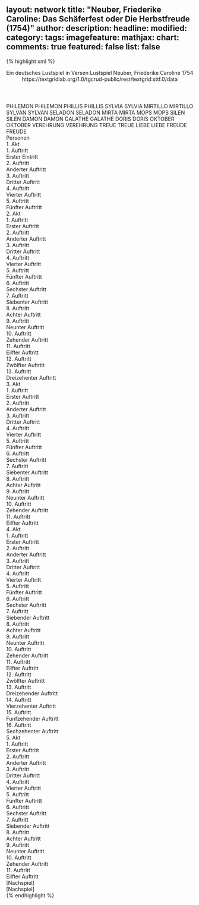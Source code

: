 layout: network
title: "Neuber, Friederike Caroline: Das Schäferfest oder Die Herbstfreude (1754)"
author:
description:
headline:
modified:
category:
tags:
imagefeature:
mathjax:
chart:
comments: true
featured: false
list: false
---
{% highlight xml %}
<?xml-model href="https://raw.githubusercontent.com/DLiNa/project/master/rules/lina.rnc"?><?xml-model href="https://raw.githubusercontent.com/DLiNa/project/master/rules/lina.sch"?>
<play xmlns="http://lina.digital">
  <header>
    <title>Das Schäferfest oder Die Herbstfreude</title>
    <subtitle>Ein deutsches Lustspiel in Versen</subtitle>
    <genretitle>Lustspiel</genretitle>
    <author>Neuber, Friederike Caroline</author>
    <date type="print" when="1754">1754</date>
    <date type="premiere"/>
    <date type="written"/>
    <source>https://textgridlab.org/1.0/tgcrud-public/rest/textgrid:sttf.0/data</source>
  </header>
  <personae>
    <character>
      <name>PHILEMON</name>
      <alias xml:id="philemon">
        <name>PHILEMON</name>
      </alias>
    </character>
    <character>
      <name>PHILLIS</name>
      <alias xml:id="phillis">
        <name>PHILLIS</name>
      </alias>
    </character>
    <character>
      <name>SYLVIA</name>
      <alias xml:id="sylvia">
        <name>SYLVIA</name>
      </alias>
    </character>
    <character>
      <name>MIRTILLO</name>
      <alias xml:id="mirtillo">
        <name>MIRTILLO</name>
      </alias>
    </character>
    <character>
      <name>SYLVAN</name>
      <alias xml:id="sylvan">
        <name>SYLVAN</name>
      </alias>
    </character>
    <character>
      <name>SELADON</name>
      <alias xml:id="seladon">
        <name>SELADON</name>
      </alias>
    </character>
    <character>
      <name>MIRTA</name>
      <alias xml:id="mirta">
        <name>MIRTA</name>
      </alias>
    </character>
    <character>
      <name>MOPS</name>
      <alias xml:id="mops">
        <name>MOPS</name>
      </alias>
    </character>
    <character>
      <name>SILEN</name>
      <alias xml:id="silen">
        <name>SILEN</name>
      </alias>
    </character>
    <character>
      <name>DAMON</name>
      <alias xml:id="damon">
        <name>DAMON</name>
      </alias>
    </character>
    <character>
      <name>GALATHE</name>
      <alias xml:id="galathe">
        <name>GALATHE</name>
      </alias>
    </character>
    <character>
      <name>DORIS</name>
      <alias xml:id="doris">
        <name>DORIS</name>
      </alias>
    </character>
    <character>
      <name>OKTOBER</name>
      <alias xml:id="oktober">
        <name>OKTOBER</name>
      </alias>
    </character>
    <character>
      <name>VEREHRUNG</name>
      <alias xml:id="verehrung">
        <name>VEREHRUNG</name>
      </alias>
    </character>
    <character>
      <name>TREUE</name>
      <alias xml:id="treue">
        <name>TREUE</name>
      </alias>
    </character>
    <character>
      <name>LIEBE</name>
      <alias xml:id="liebe">
        <name>LIEBE</name>
      </alias>
    </character>
    <character>
      <name>FREUDE</name>
      <alias xml:id="freude">
        <name>FREUDE</name>
      </alias>
    </character>
  </personae>
  <text>
    <div>
      <head>Personen</head>
    </div>
    <div>
      <head>1. Akt</head>
      <div>
        <head>1. Auftritt</head>
        <div>
          <head>Erster Eintritt</head>
          <sp who="#philemon">
            <amount n="21" unit="speech_acts"/>
            <amount n="1083" unit="words"/>
            <amount n="123" unit="lines"/>
            <amount n="5827" unit="chars"/>
          </sp>
          <sp who="#phillis">
            <amount n="12" unit="speech_acts"/>
            <amount n="124" unit="words"/>
            <amount n="17" unit="lines"/>
            <amount n="655" unit="chars"/>
          </sp>
          <sp who="#sylvia">
            <amount n="17" unit="speech_acts"/>
            <amount n="353" unit="words"/>
            <amount n="45" unit="lines"/>
            <amount n="1831" unit="chars"/>
          </sp>
        </div>
      </div>
      <div>
        <head>2. Auftritt</head>
        <div>
          <head>Anderter Auftritt</head>
          <sp who="#phillis">
            <amount n="2" unit="speech_acts"/>
            <amount n="11" unit="words"/>
            <amount n="2" unit="lines"/>
            <amount n="63" unit="chars"/>
          </sp>
          <sp who="#philemon">
            <amount n="2" unit="speech_acts"/>
            <amount n="18" unit="words"/>
            <amount n="3" unit="lines"/>
            <amount n="103" unit="chars"/>
          </sp>
        </div>
      </div>
      <div>
        <head>3. Auftritt</head>
        <div>
          <head>Dritter Auftritt</head>
          <sp who="#mirtillo">
            <amount n="14" unit="speech_acts"/>
            <amount n="409" unit="words"/>
            <amount n="49" unit="lines"/>
            <amount n="2210" unit="chars"/>
          </sp>
          <sp who="#philemon">
            <amount n="16" unit="speech_acts"/>
            <amount n="755" unit="words"/>
            <amount n="84" unit="lines"/>
            <amount n="3993" unit="chars"/>
          </sp>
          <sp who="#phillis">
            <amount n="2" unit="speech_acts"/>
            <amount n="20" unit="words"/>
            <amount n="3" unit="lines"/>
            <amount n="107" unit="chars"/>
          </sp>
        </div>
      </div>
      <div>
        <head>4. Auftritt</head>
        <div>
          <head>Vierter Auftritt</head>
          <sp who="#philemon">
            <amount n="10" unit="speech_acts"/>
            <amount n="393" unit="words"/>
            <amount n="45" unit="lines"/>
            <amount n="2145" unit="chars"/>
          </sp>
          <sp who="#sylvan">
            <amount n="8" unit="speech_acts"/>
            <amount n="143" unit="words"/>
            <amount n="17" unit="lines"/>
            <amount n="722" unit="chars"/>
          </sp>
          <sp who="#seladon">
            <amount n="1" unit="speech_acts"/>
            <amount n="17" unit="words"/>
            <amount n="2" unit="lines"/>
            <amount n="93" unit="chars"/>
          </sp>
          <sp who="#mirta">
            <amount n="4" unit="speech_acts"/>
            <amount n="95" unit="words"/>
            <amount n="12" unit="lines"/>
            <amount n="521" unit="chars"/>
          </sp>
        </div>
      </div>
      <div>
        <head>5. Auftritt</head>
        <div>
          <head>Fünfter Auftritt</head>
          <sp who="#philemon">
            <amount n="10" unit="speech_acts"/>
            <amount n="572" unit="words"/>
            <amount n="63" unit="lines"/>
            <amount n="3086" unit="chars"/>
          </sp>
          <sp who="#seladon">
            <amount n="9" unit="speech_acts"/>
            <amount n="134" unit="words"/>
            <amount n="17" unit="lines"/>
            <amount n="698" unit="chars"/>
          </sp>
        </div>
      </div>
    </div>
    <div>
      <head>2. Akt</head>
      <div>
        <head>1. Auftritt</head>
        <div>
          <head>Erster Auftritt</head>
          <sp who="#sylvan">
            <amount n="10" unit="speech_acts"/>
            <amount n="160" unit="words"/>
            <amount n="20" unit="lines"/>
            <amount n="845" unit="chars"/>
          </sp>
          <sp who="#mops">
            <amount n="12" unit="speech_acts"/>
            <amount n="218" unit="words"/>
            <amount n="26" unit="lines"/>
            <amount n="1161" unit="chars"/>
          </sp>
          <sp who="#silen">
            <amount n="8" unit="speech_acts"/>
            <amount n="158" unit="words"/>
            <amount n="19" unit="lines"/>
            <amount n="782" unit="chars"/>
          </sp>
        </div>
      </div>
      <div>
        <head>2. Auftritt</head>
        <div>
          <head>Anderter Auftritt</head>
          <sp who="#silen">
            <amount n="2" unit="speech_acts"/>
            <amount n="9" unit="words"/>
            <amount n="2" unit="lines"/>
            <amount n="52" unit="chars"/>
          </sp>
          <sp who="#sylvan">
            <amount n="1" unit="speech_acts"/>
            <amount n="11" unit="words"/>
            <amount n="2" unit="lines"/>
            <amount n="55" unit="chars"/>
          </sp>
        </div>
      </div>
      <div>
        <head>3. Auftritt</head>
        <div>
          <head>Dritter Auftritt</head>
          <sp who="#mops">
            <amount n="14" unit="speech_acts"/>
            <amount n="493" unit="words"/>
            <amount n="57" unit="lines"/>
            <amount n="2556" unit="chars"/>
          </sp>
          <sp who="#mirtillo">
            <amount n="13" unit="speech_acts"/>
            <amount n="366" unit="words"/>
            <amount n="45" unit="lines"/>
            <amount n="1963" unit="chars"/>
          </sp>
        </div>
      </div>
      <div>
        <head>4. Auftritt</head>
        <div>
          <head>Vierter Auftritt</head>
          <sp who="#mirta">
            <amount n="5" unit="speech_acts"/>
            <amount n="177" unit="words"/>
            <amount n="20" unit="lines"/>
            <amount n="897" unit="chars"/>
          </sp>
          <sp who="#mops">
            <amount n="3" unit="speech_acts"/>
            <amount n="57" unit="words"/>
            <amount n="7" unit="lines"/>
            <amount n="309" unit="chars"/>
          </sp>
          <sp who="#mirtillo">
            <amount n="3" unit="speech_acts"/>
            <amount n="49" unit="words"/>
            <amount n="6" unit="lines"/>
            <amount n="240" unit="chars"/>
          </sp>
        </div>
      </div>
      <div>
        <head>5. Auftritt</head>
        <div>
          <head>Fünfter Auftritt</head>
          <sp who="#mirta">
            <amount n="1" unit="speech_acts"/>
            <amount n="25" unit="words"/>
            <amount n="3" unit="lines"/>
            <amount n="137" unit="chars"/>
          </sp>
        </div>
      </div>
      <div>
        <head>6. Auftritt</head>
        <div>
          <head>Sechster Auftritt</head>
          <sp who="#sylvan">
            <amount n="12" unit="speech_acts"/>
            <amount n="368" unit="words"/>
            <amount n="42" unit="lines"/>
            <amount n="1940" unit="chars"/>
          </sp>
          <sp who="#mirta">
            <amount n="11" unit="speech_acts"/>
            <amount n="458" unit="words"/>
            <amount n="50" unit="lines"/>
            <amount n="2362" unit="chars"/>
          </sp>
        </div>
      </div>
      <div>
        <head>7. Auftritt</head>
        <div>
          <head>Siebenter Auftritt</head>
          <sp who="#sylvan">
            <amount n="1" unit="speech_acts"/>
            <amount n="35" unit="words"/>
            <amount n="4" unit="lines"/>
            <amount n="179" unit="chars"/>
          </sp>
        </div>
      </div>
      <div>
        <head>8. Auftritt</head>
        <div>
          <head>Achter Auftritt</head>
          <sp who="#seladon">
            <amount n="12" unit="speech_acts"/>
            <amount n="104" unit="words"/>
            <amount n="15" unit="lines"/>
            <amount n="523" unit="chars"/>
          </sp>
          <sp who="#sylvan">
            <amount n="12" unit="speech_acts"/>
            <amount n="183" unit="words"/>
            <amount n="25" unit="lines"/>
            <amount n="950" unit="chars"/>
          </sp>
        </div>
      </div>
      <div>
        <head>9. Auftritt</head>
        <div>
          <head>Neunter Auftritt</head>
          <sp who="#phillis">
            <amount n="16" unit="speech_acts"/>
            <amount n="218" unit="words"/>
            <amount n="28" unit="lines"/>
            <amount n="1141" unit="chars"/>
          </sp>
          <sp who="#sylvan">
            <amount n="13" unit="speech_acts"/>
            <amount n="177" unit="words"/>
            <amount n="22" unit="lines"/>
            <amount n="862" unit="chars"/>
          </sp>
          <sp who="#mirtillo">
            <amount n="5" unit="speech_acts"/>
            <amount n="34" unit="words"/>
            <amount n="6" unit="lines"/>
            <amount n="171" unit="chars"/>
          </sp>
        </div>
      </div>
      <div>
        <head>10. Auftritt</head>
        <div>
          <head>Zehender Auftritt</head>
          <sp who="#sylvia">
            <amount n="10" unit="speech_acts"/>
            <amount n="76" unit="words"/>
            <amount n="12" unit="lines"/>
            <amount n="389" unit="chars"/>
          </sp>
          <sp who="#sylvan">
            <amount n="10" unit="speech_acts"/>
            <amount n="106" unit="words"/>
            <amount n="17" unit="lines"/>
            <amount n="571" unit="chars"/>
          </sp>
          <sp who="#phillis">
            <amount n="10" unit="speech_acts"/>
            <amount n="62" unit="words"/>
            <amount n="12" unit="lines"/>
            <amount n="319" unit="chars"/>
          </sp>
          <sp who="#mirtillo">
            <amount n="9" unit="speech_acts"/>
            <amount n="89" unit="words"/>
            <amount n="13" unit="lines"/>
            <amount n="470" unit="chars"/>
          </sp>
        </div>
      </div>
      <div>
        <head>11. Auftritt</head>
        <div>
          <head>Eilfter Auftritt</head>
          <sp who="#mirtillo">
            <amount n="7" unit="speech_acts"/>
            <amount n="80" unit="words"/>
            <amount n="12" unit="lines"/>
            <amount n="426" unit="chars"/>
          </sp>
          <sp who="#damon">
            <amount n="9" unit="speech_acts"/>
            <amount n="427" unit="words"/>
            <amount n="48" unit="lines"/>
            <amount n="2136" unit="chars"/>
          </sp>
          <sp who="#galathe">
            <amount n="4" unit="speech_acts"/>
            <amount n="60" unit="words"/>
            <amount n="8" unit="lines"/>
            <amount n="281" unit="chars"/>
          </sp>
        </div>
      </div>
      <div>
        <head>12. Auftritt</head>
        <div>
          <head>Zwölfter Auftritt</head>
          <sp who="#galathe">
            <amount n="11" unit="speech_acts"/>
            <amount n="218" unit="words"/>
            <amount n="25" unit="lines"/>
            <amount n="1101" unit="chars"/>
          </sp>
          <sp who="#mirtillo">
            <amount n="11" unit="speech_acts"/>
            <amount n="116" unit="words"/>
            <amount n="16" unit="lines"/>
            <amount n="621" unit="chars"/>
          </sp>
        </div>
      </div>
      <div>
        <head>13. Auftritt</head>
        <div>
          <head>Dreizehenter Auftritt</head>
          <sp who="#mops">
            <amount n="3" unit="speech_acts"/>
            <amount n="41" unit="words"/>
            <amount n="4" unit="lines"/>
            <amount n="233" unit="chars"/>
          </sp>
          <sp who="#mirtillo">
            <amount n="1" unit="speech_acts"/>
            <amount n="13" unit="words"/>
            <amount n="1" unit="lines"/>
            <amount n="55" unit="chars"/>
          </sp>
          <sp who="#galathe">
            <amount n="1" unit="speech_acts"/>
            <amount n="28" unit="words"/>
            <amount n="3" unit="lines"/>
            <amount n="155" unit="chars"/>
          </sp>
        </div>
      </div>
    </div>
    <div>
      <head>3. Akt</head>
      <div>
        <head>1. Auftritt</head>
        <div>
          <head>Erster Auftritt</head>
          <sp who="#philemon">
            <amount n="12" unit="speech_acts"/>
            <amount n="641" unit="words"/>
            <amount n="70" unit="lines"/>
            <amount n="3403" unit="chars"/>
          </sp>
          <sp who="#damon">
            <amount n="12" unit="speech_acts"/>
            <amount n="286" unit="words"/>
            <amount n="32" unit="lines"/>
            <amount n="1522" unit="chars"/>
          </sp>
        </div>
      </div>
      <div>
        <head>2. Auftritt</head>
        <div>
          <head>Anderter Auftritt</head>
          <sp who="#mirtillo">
            <amount n="11" unit="speech_acts"/>
            <amount n="155" unit="words"/>
            <amount n="20" unit="lines"/>
            <amount n="806" unit="chars"/>
          </sp>
          <sp who="#doris">
            <amount n="11" unit="speech_acts"/>
            <amount n="204" unit="words"/>
            <amount n="24" unit="lines"/>
            <amount n="1066" unit="chars"/>
          </sp>
        </div>
      </div>
      <div>
        <head>3. Auftritt</head>
        <div>
          <head>Dritter Auftritt</head>
          <sp who="#galathe">
            <amount n="4" unit="speech_acts"/>
            <amount n="140" unit="words"/>
            <amount n="15" unit="lines"/>
            <amount n="752" unit="chars"/>
          </sp>
          <sp who="#doris">
            <amount n="3" unit="speech_acts"/>
            <amount n="59" unit="words"/>
            <amount n="6" unit="lines"/>
            <amount n="302" unit="chars"/>
          </sp>
          <sp who="#mirtillo">
            <amount n="2" unit="speech_acts"/>
            <amount n="19" unit="words"/>
            <amount n="2" unit="lines"/>
            <amount n="106" unit="chars"/>
          </sp>
        </div>
      </div>
      <div>
        <head>4. Auftritt</head>
        <div>
          <head>Vierter Auftritt</head>
          <sp who="#galathe">
            <amount n="4" unit="speech_acts"/>
            <amount n="90" unit="words"/>
            <amount n="10" unit="lines"/>
            <amount n="448" unit="chars"/>
          </sp>
          <sp who="#mirtillo">
            <amount n="3" unit="speech_acts"/>
            <amount n="118" unit="words"/>
            <amount n="13" unit="lines"/>
            <amount n="623" unit="chars"/>
          </sp>
        </div>
      </div>
      <div>
        <head>5. Auftritt</head>
        <div>
          <head>Fünfter Auftritt</head>
          <sp who="#doris">
            <amount n="1" unit="speech_acts"/>
            <amount n="5" unit="words"/>
            <amount n="1" unit="lines"/>
            <amount n="25" unit="chars"/>
          </sp>
          <sp who="#galathe">
            <amount n="2" unit="speech_acts"/>
            <amount n="50" unit="words"/>
            <amount n="6" unit="lines"/>
            <amount n="266" unit="chars"/>
          </sp>
          <sp who="#mirtillo">
            <amount n="1" unit="speech_acts"/>
            <amount n="17" unit="words"/>
            <amount n="3" unit="lines"/>
            <amount n="101" unit="chars"/>
          </sp>
        </div>
      </div>
      <div>
        <head>6. Auftritt</head>
        <div>
          <head>Sechster Auftritt</head>
          <sp who="#mirtillo">
            <amount n="3" unit="speech_acts"/>
            <amount n="39" unit="words"/>
            <amount n="5" unit="lines"/>
            <amount n="206" unit="chars"/>
          </sp>
          <sp who="#doris">
            <amount n="3" unit="speech_acts"/>
            <amount n="71" unit="words"/>
            <amount n="8" unit="lines"/>
            <amount n="368" unit="chars"/>
          </sp>
        </div>
      </div>
      <div>
        <head>7. Auftritt</head>
        <div>
          <head>Siebenter Auftritt</head>
          <sp who="#silen">
            <amount n="3" unit="speech_acts"/>
            <amount n="76" unit="words"/>
            <amount n="9" unit="lines"/>
            <amount n="412" unit="chars"/>
          </sp>
          <sp who="#mirtillo">
            <amount n="3" unit="speech_acts"/>
            <amount n="29" unit="words"/>
            <amount n="4" unit="lines"/>
            <amount n="136" unit="chars"/>
          </sp>
        </div>
      </div>
      <div>
        <head>8. Auftritt</head>
        <div>
          <head>Achter Auftritt</head>
          <sp who="#philemon">
            <amount n="8" unit="speech_acts"/>
            <amount n="135" unit="words"/>
            <amount n="15" unit="lines"/>
            <amount n="751" unit="chars"/>
          </sp>
          <sp who="#doris">
            <amount n="7" unit="speech_acts"/>
            <amount n="112" unit="words"/>
            <amount n="12" unit="lines"/>
            <amount n="553" unit="chars"/>
          </sp>
        </div>
      </div>
      <div>
        <head>9. Auftritt</head>
        <div>
          <head>Neunter Auftritt</head>
          <sp who="#philemon">
            <amount n="2" unit="speech_acts"/>
            <amount n="52" unit="words"/>
            <amount n="5" unit="lines"/>
            <amount n="267" unit="chars"/>
          </sp>
          <sp who="#doris">
            <amount n="1" unit="speech_acts"/>
            <amount n="20" unit="words"/>
            <amount n="2" unit="lines"/>
            <amount n="104" unit="chars"/>
          </sp>
        </div>
      </div>
      <div>
        <head>10. Auftritt</head>
        <div>
          <head>Zehender Auftritt</head>
          <sp who="#seladon">
            <amount n="15" unit="speech_acts"/>
            <amount n="474" unit="words"/>
            <amount n="55" unit="lines"/>
            <amount n="2471" unit="chars"/>
          </sp>
          <sp who="#doris">
            <amount n="14" unit="speech_acts"/>
            <amount n="148" unit="words"/>
            <amount n="21" unit="lines"/>
            <amount n="715" unit="chars"/>
          </sp>
        </div>
      </div>
      <div>
        <head>11. Auftritt</head>
        <div>
          <head>Eilfter Auftritt</head>
          <sp who="#damon">
            <amount n="8" unit="speech_acts"/>
            <amount n="81" unit="words"/>
            <amount n="12" unit="lines"/>
            <amount n="429" unit="chars"/>
          </sp>
          <sp who="#galathe">
            <amount n="9" unit="speech_acts"/>
            <amount n="163" unit="words"/>
            <amount n="21" unit="lines"/>
            <amount n="850" unit="chars"/>
          </sp>
        </div>
      </div>
    </div>
    <div>
      <head>4. Akt</head>
      <div>
        <head>1. Auftritt</head>
        <div>
          <head>Erster Auftritt</head>
          <sp who="#damon">
            <amount n="12" unit="speech_acts"/>
            <amount n="218" unit="words"/>
            <amount n="25" unit="lines"/>
            <amount n="1169" unit="chars"/>
          </sp>
          <sp who="#doris">
            <amount n="8" unit="speech_acts"/>
            <amount n="111" unit="words"/>
            <amount n="13" unit="lines"/>
            <amount n="558" unit="chars"/>
          </sp>
          <sp who="#galathe">
            <amount n="6" unit="speech_acts"/>
            <amount n="175" unit="words"/>
            <amount n="19" unit="lines"/>
            <amount n="897" unit="chars"/>
          </sp>
        </div>
      </div>
      <div>
        <head>2. Auftritt</head>
        <div>
          <head>Anderter Auftritt</head>
          <sp who="#damon">
            <amount n="5" unit="speech_acts"/>
            <amount n="98" unit="words"/>
            <amount n="12" unit="lines"/>
            <amount n="522" unit="chars"/>
          </sp>
          <sp who="#doris">
            <amount n="5" unit="speech_acts"/>
            <amount n="58" unit="words"/>
            <amount n="7" unit="lines"/>
            <amount n="306" unit="chars"/>
          </sp>
        </div>
      </div>
      <div>
        <head>3. Auftritt</head>
        <div>
          <head>Dritter Auftritt</head>
          <sp who="#damon">
            <amount n="14" unit="speech_acts"/>
            <amount n="235" unit="words"/>
            <amount n="30" unit="lines"/>
            <amount n="1237" unit="chars"/>
          </sp>
          <sp who="#silen">
            <amount n="11" unit="speech_acts"/>
            <amount n="146" unit="words"/>
            <amount n="19" unit="lines"/>
            <amount n="781" unit="chars"/>
          </sp>
          <sp who="#doris">
            <amount n="2" unit="speech_acts"/>
            <amount n="29" unit="words"/>
            <amount n="4" unit="lines"/>
            <amount n="152" unit="chars"/>
          </sp>
        </div>
      </div>
      <div>
        <head>4. Auftritt</head>
        <div>
          <head>Vierter Auftritt</head>
          <sp who="#mirta">
            <amount n="1" unit="speech_acts"/>
            <amount n="38" unit="words"/>
            <amount n="5" unit="lines"/>
            <amount n="223" unit="chars"/>
          </sp>
          <sp who="#damon">
            <amount n="1" unit="speech_acts"/>
            <amount n="4" unit="words"/>
            <amount n="1" unit="lines"/>
            <amount n="26" unit="chars"/>
          </sp>
        </div>
      </div>
      <div>
        <head>5. Auftritt</head>
        <div>
          <head>Fünfter Auftritt</head>
          <sp who="#doris">
            <amount n="6" unit="speech_acts"/>
            <amount n="176" unit="words"/>
            <amount n="19" unit="lines"/>
            <amount n="904" unit="chars"/>
          </sp>
          <sp who="#mirtillo">
            <amount n="5" unit="speech_acts"/>
            <amount n="57" unit="words"/>
            <amount n="8" unit="lines"/>
            <amount n="306" unit="chars"/>
          </sp>
        </div>
      </div>
      <div>
        <head>6. Auftritt</head>
        <div>
          <head>Sechster Auftritt</head>
          <sp who="#sylvan">
            <amount n="2" unit="speech_acts"/>
            <amount n="119" unit="words"/>
            <amount n="13" unit="lines"/>
            <amount n="613" unit="chars"/>
          </sp>
          <sp who="#mirtillo">
            <amount n="2" unit="speech_acts"/>
            <amount n="15" unit="words"/>
            <amount n="2" unit="lines"/>
            <amount n="82" unit="chars"/>
          </sp>
          <sp who="#doris">
            <amount n="1" unit="speech_acts"/>
            <amount n="5" unit="words"/>
            <amount n="1" unit="lines"/>
            <amount n="24" unit="chars"/>
          </sp>
        </div>
      </div>
      <div>
        <head>7. Auftritt</head>
        <div>
          <head>Siebender Auftritt</head>
          <sp who="#sylvan">
            <amount n="6" unit="speech_acts"/>
            <amount n="138" unit="words"/>
            <amount n="17" unit="lines"/>
            <amount n="734" unit="chars"/>
          </sp>
          <sp who="#doris">
            <amount n="5" unit="speech_acts"/>
            <amount n="89" unit="words"/>
            <amount n="11" unit="lines"/>
            <amount n="458" unit="chars"/>
          </sp>
        </div>
      </div>
      <div>
        <head>8. Auftritt</head>
        <div>
          <head>Achter Auftritt</head>
          <sp who="#doris">
            <amount n="9" unit="speech_acts"/>
            <amount n="123" unit="words"/>
            <amount n="16" unit="lines"/>
            <amount n="669" unit="chars"/>
          </sp>
          <sp who="#seladon">
            <amount n="8" unit="speech_acts"/>
            <amount n="157" unit="words"/>
            <amount n="18" unit="lines"/>
            <amount n="818" unit="chars"/>
          </sp>
          <sp who="#sylvan">
            <amount n="5" unit="speech_acts"/>
            <amount n="144" unit="words"/>
            <amount n="17" unit="lines"/>
            <amount n="772" unit="chars"/>
          </sp>
        </div>
      </div>
      <div>
        <head>9. Auftritt</head>
        <div>
          <head>Neunter Auftritt</head>
          <sp who="#seladon">
            <amount n="4" unit="speech_acts"/>
            <amount n="66" unit="words"/>
            <amount n="9" unit="lines"/>
            <amount n="361" unit="chars"/>
          </sp>
          <sp who="#sylvan">
            <amount n="1" unit="speech_acts"/>
            <amount n="5" unit="words"/>
            <amount n="1" unit="lines"/>
            <amount n="25" unit="chars"/>
          </sp>
          <sp who="#philemon">
            <amount n="3" unit="speech_acts"/>
            <amount n="82" unit="words"/>
            <amount n="10" unit="lines"/>
            <amount n="462" unit="chars"/>
          </sp>
        </div>
      </div>
      <div>
        <head>10. Auftritt</head>
        <div>
          <head>Zehender Auftritt</head>
          <sp who="#philemon">
            <amount n="4" unit="speech_acts"/>
            <amount n="39" unit="words"/>
            <amount n="6" unit="lines"/>
            <amount n="216" unit="chars"/>
          </sp>
          <sp who="#sylvan">
            <amount n="3" unit="speech_acts"/>
            <amount n="45" unit="words"/>
            <amount n="6" unit="lines"/>
            <amount n="222" unit="chars"/>
          </sp>
        </div>
      </div>
      <div>
        <head>11. Auftritt</head>
        <div>
          <head>Eilfter Auftritt</head>
          <sp who="#philemon">
            <amount n="5" unit="speech_acts"/>
            <amount n="91" unit="words"/>
            <amount n="12" unit="lines"/>
            <amount n="491" unit="chars"/>
          </sp>
          <sp who="#damon">
            <amount n="5" unit="speech_acts"/>
            <amount n="57" unit="words"/>
            <amount n="8" unit="lines"/>
            <amount n="306" unit="chars"/>
          </sp>
        </div>
      </div>
      <div>
        <head>12. Auftritt</head>
        <div>
          <head>Zwölfter Auftritt</head>
          <sp who="#philemon">
            <amount n="13" unit="speech_acts"/>
            <amount n="168" unit="words"/>
            <amount n="25" unit="lines"/>
            <amount n="875" unit="chars"/>
          </sp>
          <sp who="#doris">
            <amount n="11" unit="speech_acts"/>
            <amount n="278" unit="words"/>
            <amount n="33" unit="lines"/>
            <amount n="1439" unit="chars"/>
          </sp>
          <sp who="#sylvan">
            <amount n="1" unit="speech_acts"/>
            <amount n="6" unit="words"/>
            <amount n="1" unit="lines"/>
            <amount n="21" unit="chars"/>
          </sp>
        </div>
      </div>
      <div>
        <head>13. Auftritt</head>
        <div>
          <head>Dreizehender Auftritt</head>
          <sp who="#sylvan">
            <amount n="1" unit="speech_acts"/>
            <amount n="56" unit="words"/>
            <amount n="6" unit="lines"/>
            <amount n="295" unit="chars"/>
          </sp>
        </div>
      </div>
      <div>
        <head>14. Auftritt</head>
        <div>
          <head>Vierzehenter Auftritt</head>
          <sp who="#mirtillo">
            <amount n="10" unit="speech_acts"/>
            <amount n="169" unit="words"/>
            <amount n="23" unit="lines"/>
            <amount n="855" unit="chars"/>
          </sp>
          <sp who="#galathe">
            <amount n="7" unit="speech_acts"/>
            <amount n="166" unit="words"/>
            <amount n="19" unit="lines"/>
            <amount n="824" unit="chars"/>
          </sp>
          <sp who="#sylvan">
            <amount n="11" unit="speech_acts"/>
            <amount n="221" unit="words"/>
            <amount n="28" unit="lines"/>
            <amount n="1151" unit="chars"/>
          </sp>
        </div>
      </div>
      <div>
        <head>15. Auftritt</head>
        <div>
          <head>Funfzehender Auftritt</head>
          <sp who="#seladon">
            <amount n="2" unit="speech_acts"/>
            <amount n="8" unit="words"/>
            <amount n="3" unit="lines"/>
            <amount n="45" unit="chars"/>
          </sp>
          <sp who="#mirtillo">
            <amount n="2" unit="speech_acts"/>
            <amount n="6" unit="words"/>
            <amount n="2" unit="lines"/>
            <amount n="31" unit="chars"/>
          </sp>
        </div>
      </div>
      <div>
        <head>16. Auftritt</head>
        <div>
          <head>Sechzehenter Auftritt</head>
          <sp who="#sylvan">
            <amount n="2" unit="speech_acts"/>
            <amount n="40" unit="words"/>
            <amount n="5" unit="lines"/>
            <amount n="205" unit="chars"/>
          </sp>
          <sp who="#mirta">
            <amount n="4" unit="speech_acts"/>
            <amount n="39" unit="words"/>
            <amount n="7" unit="lines"/>
            <amount n="213" unit="chars"/>
          </sp>
          <sp who="#galathe">
            <amount n="3" unit="speech_acts"/>
            <amount n="21" unit="words"/>
            <amount n="3" unit="lines"/>
            <amount n="131" unit="chars"/>
          </sp>
        </div>
      </div>
    </div>
    <div>
      <head>5. Akt</head>
      <div>
        <head>1. Auftritt</head>
        <div>
          <head>Erster Auftritt</head>
          <sp who="#philemon">
            <amount n="11" unit="speech_acts"/>
            <amount n="579" unit="words"/>
            <amount n="64" unit="lines"/>
            <amount n="3029" unit="chars"/>
          </sp>
          <sp who="#doris">
            <amount n="7" unit="speech_acts"/>
            <amount n="209" unit="words"/>
            <amount n="24" unit="lines"/>
            <amount n="1087" unit="chars"/>
          </sp>
          <sp who="#seladon">
            <amount n="2" unit="speech_acts"/>
            <amount n="54" unit="words"/>
            <amount n="6" unit="lines"/>
            <amount n="290" unit="chars"/>
          </sp>
          <sp who="#mirtillo">
            <amount n="1" unit="speech_acts"/>
            <amount n="43" unit="words"/>
            <amount n="5" unit="lines"/>
            <amount n="220" unit="chars"/>
          </sp>
        </div>
      </div>
      <div>
        <head>2. Auftritt</head>
        <div>
          <head>Anderter Auftritt</head>
          <sp who="#philemon">
            <amount n="4" unit="speech_acts"/>
            <amount n="86" unit="words"/>
            <amount n="11" unit="lines"/>
            <amount n="452" unit="chars"/>
          </sp>
          <sp who="#seladon">
            <amount n="3" unit="speech_acts"/>
            <amount n="19" unit="words"/>
            <amount n="4" unit="lines"/>
            <amount n="93" unit="chars"/>
          </sp>
        </div>
      </div>
      <div>
        <head>3. Auftritt</head>
        <div>
          <head>Dritter Auftritt</head>
          <sp who="#philemon">
            <amount n="3" unit="speech_acts"/>
            <amount n="34" unit="words"/>
            <amount n="5" unit="lines"/>
            <amount n="186" unit="chars"/>
          </sp>
          <sp who="#sylvan">
            <amount n="3" unit="speech_acts"/>
            <amount n="47" unit="words"/>
            <amount n="6" unit="lines"/>
            <amount n="266" unit="chars"/>
          </sp>
        </div>
      </div>
      <div>
        <head>4. Auftritt</head>
        <div>
          <head>Vierter Auftritt</head>
          <sp who="#phillis">
            <amount n="2" unit="speech_acts"/>
            <amount n="12" unit="words"/>
            <amount n="2" unit="lines"/>
            <amount n="63" unit="chars"/>
          </sp>
          <sp who="#philemon">
            <amount n="6" unit="speech_acts"/>
            <amount n="55" unit="words"/>
            <amount n="9" unit="lines"/>
            <amount n="305" unit="chars"/>
          </sp>
          <sp who="#sylvia">
            <amount n="5" unit="speech_acts"/>
            <amount n="46" unit="words"/>
            <amount n="7" unit="lines"/>
            <amount n="232" unit="chars"/>
          </sp>
        </div>
      </div>
      <div>
        <head>5. Auftritt</head>
        <div>
          <head>Fünfter Auftritt</head>
          <sp who="#sylvia">
            <amount n="3" unit="speech_acts"/>
            <amount n="47" unit="words"/>
            <amount n="6" unit="lines"/>
            <amount n="254" unit="chars"/>
          </sp>
          <sp who="#phillis">
            <amount n="2" unit="speech_acts"/>
            <amount n="14" unit="words"/>
            <amount n="2" unit="lines"/>
            <amount n="78" unit="chars"/>
          </sp>
        </div>
      </div>
      <div>
        <head>6. Auftritt</head>
        <div>
          <head>Sechster Auftritt</head>
          <sp who="#sylvan">
            <amount n="5" unit="speech_acts"/>
            <amount n="144" unit="words"/>
            <amount n="18" unit="lines"/>
            <amount n="779" unit="chars"/>
          </sp>
          <sp who="#phillis">
            <amount n="2" unit="speech_acts"/>
            <amount n="25" unit="words"/>
            <amount n="3" unit="lines"/>
            <amount n="132" unit="chars"/>
          </sp>
          <sp who="#mirta">
            <amount n="7" unit="speech_acts"/>
            <amount n="128" unit="words"/>
            <amount n="15" unit="lines"/>
            <amount n="672" unit="chars"/>
          </sp>
          <sp who="#sylvia">
            <amount n="1" unit="speech_acts"/>
            <amount n="12" unit="words"/>
            <amount n="2" unit="lines"/>
            <amount n="64" unit="chars"/>
          </sp>
        </div>
      </div>
      <div>
        <head>7. Auftritt</head>
        <div>
          <head>Siebender Auftritt</head>
          <sp who="#silen">
            <amount n="7" unit="speech_acts"/>
            <amount n="216" unit="words"/>
            <amount n="24" unit="lines"/>
            <amount n="1180" unit="chars"/>
          </sp>
          <sp who="#sylvan">
            <amount n="3" unit="speech_acts"/>
            <amount n="21" unit="words"/>
            <amount n="3" unit="lines"/>
            <amount n="105" unit="chars"/>
          </sp>
          <sp who="#mirta">
            <amount n="2" unit="speech_acts"/>
            <amount n="19" unit="words"/>
            <amount n="2" unit="lines"/>
            <amount n="107" unit="chars"/>
          </sp>
          <sp who="#mops">
            <amount n="1" unit="speech_acts"/>
            <amount n="50" unit="words"/>
            <amount n="5" unit="lines"/>
            <amount n="250" unit="chars"/>
          </sp>
        </div>
      </div>
      <div>
        <head>8. Auftritt</head>
        <div>
          <head>Achter Auftritt</head>
          <sp who="#mirta">
            <amount n="1" unit="speech_acts"/>
            <amount n="8" unit="words"/>
            <amount n="1" unit="lines"/>
            <amount n="46" unit="chars"/>
          </sp>
          <sp who="#sylvan">
            <amount n="1" unit="speech_acts"/>
            <amount n="67" unit="words"/>
            <amount n="7" unit="lines"/>
            <amount n="351" unit="chars"/>
          </sp>
        </div>
      </div>
      <div>
        <head>9. Auftritt</head>
        <div>
          <head>Neunter Auftritt</head>
          <sp who="#philemon">
            <amount n="8" unit="speech_acts"/>
            <amount n="438" unit="words"/>
            <amount n="47" unit="lines"/>
            <amount n="2302" unit="chars"/>
          </sp>
          <sp who="#damon">
            <amount n="5" unit="speech_acts"/>
            <amount n="90" unit="words"/>
            <amount n="10" unit="lines"/>
            <amount n="494" unit="chars"/>
          </sp>
          <sp who="#sylvan">
            <amount n="3" unit="speech_acts"/>
            <amount n="47" unit="words"/>
            <amount n="5" unit="lines"/>
            <amount n="239" unit="chars"/>
          </sp>
          <sp who="#sylvia">
            <amount n="2" unit="speech_acts"/>
            <amount n="22" unit="words"/>
            <amount n="2" unit="lines"/>
            <amount n="109" unit="chars"/>
          </sp>
          <sp who="#silen">
            <amount n="1" unit="speech_acts"/>
            <amount n="18" unit="words"/>
            <amount n="3" unit="lines"/>
            <amount n="97" unit="chars"/>
          </sp>
        </div>
      </div>
      <div>
        <head>10. Auftritt</head>
        <div>
          <head>Zehender Auftritt</head>
          <sp who="#philemon">
            <amount n="1" unit="speech_acts"/>
            <amount n="37" unit="words"/>
            <amount n="4" unit="lines"/>
            <amount n="200" unit="chars"/>
          </sp>
        </div>
      </div>
      <div>
        <head>11. Auftritt</head>
        <div>
          <head>Eilfter Auftritt</head>
          <sp who="#sylvia">
            <amount n="2" unit="speech_acts"/>
            <amount n="55" unit="words"/>
            <amount n="5" unit="lines"/>
            <amount n="259" unit="chars"/>
          </sp>
          <sp who="#philemon">
            <amount n="8" unit="speech_acts"/>
            <amount n="143" unit="words"/>
            <amount n="17" unit="lines"/>
            <amount n="769" unit="chars"/>
          </sp>
          <sp who="#phillis">
            <amount n="2" unit="speech_acts"/>
            <amount n="35" unit="words"/>
            <amount n="4" unit="lines"/>
            <amount n="172" unit="chars"/>
          </sp>
          <sp who="#doris">
            <amount n="5" unit="speech_acts"/>
            <amount n="45" unit="words"/>
            <amount n="6" unit="lines"/>
            <amount n="220" unit="chars"/>
          </sp>
          <sp who="#seladon">
            <amount n="2" unit="speech_acts"/>
            <amount n="29" unit="words"/>
            <amount n="4" unit="lines"/>
            <amount n="141" unit="chars"/>
          </sp>
          <sp who="#mirtillo">
            <amount n="7" unit="speech_acts"/>
            <amount n="138" unit="words"/>
            <amount n="17" unit="lines"/>
            <amount n="718" unit="chars"/>
          </sp>
          <sp who="#sylvan">
            <amount n="8" unit="speech_acts"/>
            <amount n="194" unit="words"/>
            <amount n="21" unit="lines"/>
            <amount n="1056" unit="chars"/>
          </sp>
          <sp who="#mirta">
            <amount n="4" unit="speech_acts"/>
            <amount n="119" unit="words"/>
            <amount n="12" unit="lines"/>
            <amount n="624" unit="chars"/>
          </sp>
          <sp who="#mops">
            <amount n="5" unit="speech_acts"/>
            <amount n="94" unit="words"/>
            <amount n="11" unit="lines"/>
            <amount n="486" unit="chars"/>
          </sp>
          <sp who="#damon">
            <amount n="10" unit="speech_acts"/>
            <amount n="165" unit="words"/>
            <amount n="19" unit="lines"/>
            <amount n="863" unit="chars"/>
          </sp>
          <sp who="#galathe">
            <amount n="6" unit="speech_acts"/>
            <amount n="63" unit="words"/>
            <amount n="9" unit="lines"/>
            <amount n="355" unit="chars"/>
          </sp>
          <sp who="#silen">
            <amount n="1" unit="speech_acts"/>
            <amount n="43" unit="words"/>
            <amount n="4" unit="lines"/>
            <amount n="218" unit="chars"/>
          </sp>
        </div>
      </div>
    </div>
    <div>
      <head>[Nachspiel]</head>
      <div>
        <head>[Nachspiel]</head>
        <sp who="#oktober">
          <amount n="3" unit="speech_acts"/>
          <amount n="392" unit="words"/>
          <amount n="41" unit="lines"/>
          <amount n="2068" unit="chars"/>
        </sp>
        <sp who="#verehrung">
          <amount n="5" unit="speech_acts"/>
          <amount n="336" unit="words"/>
          <amount n="39" unit="lines"/>
          <amount n="1839" unit="chars"/>
        </sp>
        <sp who="#treue">
          <amount n="2" unit="speech_acts"/>
          <amount n="140" unit="words"/>
          <amount n="16" unit="lines"/>
          <amount n="760" unit="chars"/>
        </sp>
        <sp who="#liebe">
          <amount n="3" unit="speech_acts"/>
          <amount n="106" unit="words"/>
          <amount n="12" unit="lines"/>
          <amount n="591" unit="chars"/>
        </sp>
        <sp who="#freude">
          <amount n="2" unit="speech_acts"/>
          <amount n="79" unit="words"/>
          <amount n="9" unit="lines"/>
          <amount n="467" unit="chars"/>
        </sp>
        <sp who="#oktober #verehrung #treue #liebe #freude">
          <amount n="1" unit="speech_acts"/>
          <amount n="5" unit="words"/>
          <amount n="1" unit="lines"/>
          <amount n="28" unit="chars"/>
        </sp>
      </div>
    </div>
  </text>
</play>
{% endhighlight %}